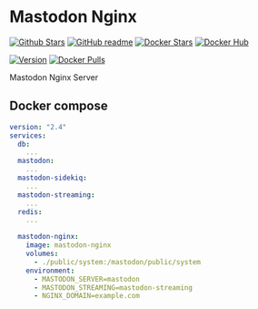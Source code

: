 # Mastodon Nginx

[![Github Stars](https://img.shields.io/github/stars/supersandro2000/docker-images.svg?maxAge=43200&label=Github%20Stars)](https://github.com/SuperSandro2000/docker-images)
[![GitHub readme](https://img.shields.io/badge/GitHub-readme-blue.svg)](https://github.com/SuperSandro2000/docker-images/blob/master/mastodon-nginx/README.md)
[![Docker Stars](https://img.shields.io/docker/stars/supersandro2000/mastodon-nginx.svg?label=Docker%20Stars&maxAge=43200)](https://hub.docker.com/r/supersandro2000/mastodon-nginx/)
[![Docker Hub](https://img.shields.io/badge/Docker-hub-blue.svg)](https://hub.docker.com/r/supersandro2000/mastodon-nginx/)

[![Version](https://img.shields.io/docker/v/supersandro2000/mastodon-nginx.svg?label=Version&sort=date&maxAge=43200)](https://hub.docker.com/r/supersandro2000/mastodon-nginx/)
[![Docker Pulls](https://img.shields.io/docker/pulls/supersandro2000/mastodon-nginx.svg?label=Docker%20Pulls&maxAge=43200)](https://hub.docker.com/r/supersandro2000/mastodon-nginx/)

Mastodon Nginx Server

## Docker compose

````yaml
version: "2.4"
services:
  db:
    ...
  mastodon:
    ...
  mastodon-sidekiq:
    ...
  mastodon-streaming:
    ...
  redis:
    ...

  mastodon-nginx:
    image: mastodon-nginx
    volumes:
      - ./public/system:/mastodon/public/system
    environment:
      - MASTODON_SERVER=mastodon
      - MASTODON_STREAMING=mastodon-streaming
      - NGINX_DOMAIN=example.com
````
